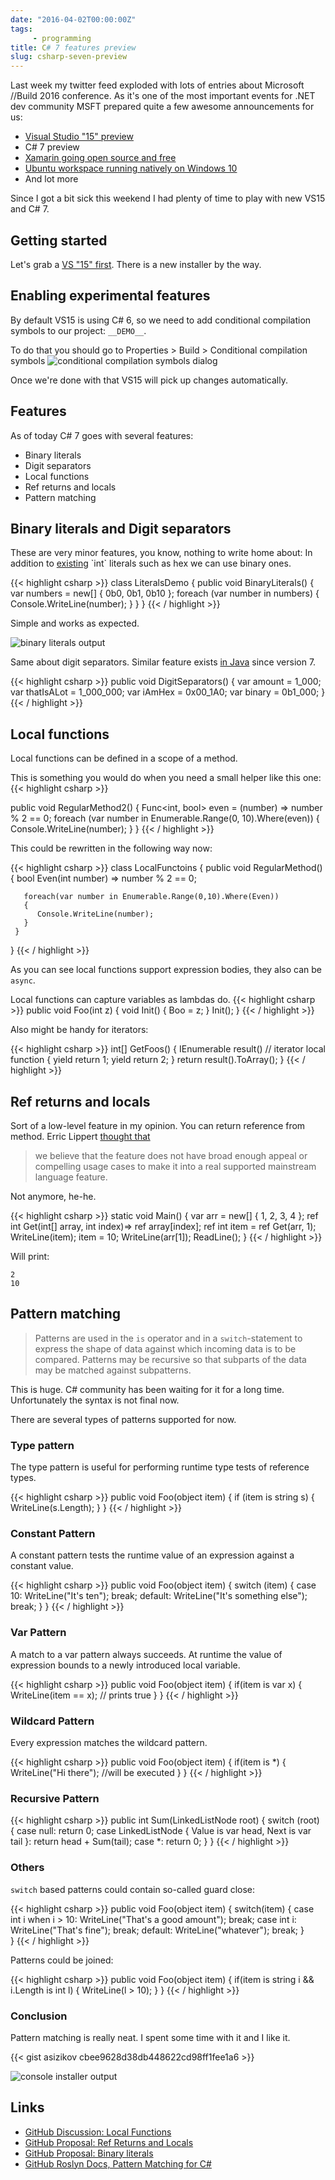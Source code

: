 ```yaml
---
date: "2016-04-02T00:00:00Z"
tags: 
     - programming
title: C# 7 features preview
slug: csharp-seven-preview
---
```


Last week my twitter feed exploded with lots of entries about Microsoft //Build 2016 conference.
As it's one of the most important events for .NET dev community MSFT prepared quite a few awesome announcements for us:

* [Visual Studio "15" preview](https://www.visualstudio.com/news/vs15-preview-vs)
* C# 7 preview
* [Xamarin going open source and free](https://blogs.msdn.microsoft.com/visualstudio/2016/03/31/mobile-app-development-made-easy-with-visual-studio-and-xamarin/)
* [Ubuntu workspace running natively on Windows 10](https://blogs.windows.com/buildingapps/2016/03/30/run-bash-on-ubuntu-on-windows/)
* And lot more

Since I got a bit sick this weekend I had plenty of time to play with new VS15 and C# 7.

## Getting started

Let's grab a [VS "15" first](https://www.visualstudio.com/en-us/downloads/visual-studio-next-downloads-vs.aspx). 
There is a new installer by the way.


## Enabling experimental features

By default VS15 is using C# 6, so we need to add conditional compilation symbols to our project: 
`__DEMO__`.

To do that you should go to Properties > Build > Conditional compilation symbols
![conditional compilation symbols dialog](/images/csharp-7-preview/conditional-demo.png)

Once we're done with that VS15 will pick up changes automatically.

## Features

As of today C# 7 goes with several features:

* Binary literals
* Digit separators
* Local functions
* Ref returns and locals
* Pattern matching

## Binary literals and Digit separators

These are very minor features, you know, nothing to write home about: 
In addition to [existing](https://msdn.microsoft.com/en-us/library/aa664672(v=vs.71).aspx) `int` literals such as hex we can use binary ones.

{{< highlight csharp >}}
class LiteralsDemo
{
  public void BinaryLiterals()
  {
    var numbers = new[] { 0b0, 0b1, 0b10 };
    foreach (var number in numbers)
    {
      Console.WriteLine(number);
    }
  }
}
{{< / highlight >}}

Simple and works as expected.

![binary literals output](/images/csharp-7-preview/binary-literals.png)

Same about digit separators. Similar feature exists [in Java](https://www.oreilly.com/learning/java7-features) since version 7. 

{{< highlight csharp >}}
public void DigitSeparators()
{
    var amount = 1_000;
    var thatIsALot = 1_000_000;
    var iAmHex = 0x00_1A0;
    var binary = 0b1_000;
}
{{< / highlight >}}

## Local functions

Local functions can be defined in a scope of a method.

This is something you would do when you need a small helper like this one:
{{< highlight csharp >}}

public void RegularMethod2()
{
  Func<int, bool> even = (number) => number % 2 == 0;
  foreach (var number in Enumerable.Range(0, 10).Where(even))
  {
      Console.WriteLine(number);
  }
}
{{< / highlight >}}

This could be rewritten in the following way now:

{{< highlight csharp >}}
class LocalFunctoins
{
    public void RegularMethod()
    {
       bool Even(int number) => number % 2 == 0;

       foreach(var number in Enumerable.Range(0,10).Where(Even))
       {
          Console.WriteLine(number);
       }
     }
}
{{< / highlight >}}

As you can see local functions support expression bodies, they also can be `async`.

Local functions can capture variables as lambdas do.
{{< highlight csharp >}}
public void Foo(int z)
{
    void Init()
    {
        Boo = z;
    }
    Init();
}
{{< / highlight >}}

Also might be handy for iterators:

{{< highlight csharp >}}
 int[] GetFoos()
 {
     IEnumerable<int> result() // iterator local function
     {
         yield return 1;
         yield return 2;
     }
     return result().ToArray();
 }
{{< / highlight >}}

## Ref returns and locals

Sort of a low-level feature in my opinion. You can return reference from method.
Erric Lippert [thought that](https://blogs.msdn.microsoft.com/ericlippert/2011/06/23/ref-returns-and-ref-locals/) 

>we believe that the feature does not have broad enough appeal or compelling usage cases to make it into a real supported mainstream language feature. 

Not anymore, he-he.

{{< highlight csharp >}}
 static void Main()
 {
     var arr = new[] { 1, 2, 3, 4 };
     ref int Get(int[] array, int index)=> ref array[index]; 
     ref int item = ref Get(arr, 1);
     WriteLine(item);
     item = 10;
     WriteLine(arr[1]);
     ReadLine();
 }
{{< / highlight >}}

Will print:

```
2
10
```

## Pattern matching

>Patterns are used in the `is` operator and in a `switch`-statement to express the shape of data against which incoming data is to be compared. Patterns may be recursive so that subparts of the data may be matched against subpatterns.

This is huge. C# community has been waiting for it for a long time.
Unfortunately the syntax is not final now.

There are several types of patterns supported for now.

### Type pattern

The type pattern is useful for performing runtime type tests of reference types.

{{< highlight csharp >}}
public void Foo(object item)
{
    if (item is string s)
    {
        WriteLine(s.Length);
    }
}
{{< / highlight >}}

### Constant Pattern

A constant pattern tests the runtime value of an expression against a constant value.

{{< highlight csharp >}}
public void Foo(object item)
{
    switch (item)
    {
        case 10:
            WriteLine("It's ten");
            break;
        default:
            WriteLine("It's something else");
            break;
    }
}
{{< / highlight >}}

### Var Pattern

A match to a var pattern always succeeds. At runtime the value of expression bounds to a newly introduced local variable.

{{< highlight csharp >}}
 public void Foo(object item)
 {
     if(item is var x)
     {
         WriteLine(item == x); // prints true
     }
 }
{{< / highlight >}}

### Wildcard Pattern

Every expression matches the wildcard pattern.

{{< highlight csharp >}}
 public void Foo(object item)
 {
     if(item is *)
     {
         WriteLine("Hi there"); //will be executed
     }
 }
{{< / highlight >}}

### Recursive Pattern

{{< highlight csharp >}}
public int Sum(LinkedListNode<int> root)
{
    switch (root)
    {
        case null: return 0;
        case LinkedListNode<int> { Value is var head, Next is var tail }:
            return head + Sum(tail);
        case *: return 0;
    }
}
{{< / highlight >}}   
### Others

`switch` based patterns could contain so-called guard close:

{{< highlight csharp >}}
public void Foo(object item)
{
    switch(item)
    {
        case int i when i > 10:
            WriteLine("That's a good amount");
            break;
        case int i:
            WriteLine("That's fine");
            break;
        default:
            WriteLine("whatever");
            break;
    }      
}
{{< / highlight >}}

Patterns could be joined:

{{< highlight csharp >}}
public void Foo(object item)
{
    if(item is string i && i.Length is int l)
    {
        WriteLine(l > 10);
    } 
}
{{< / highlight >}}
 
    
### Conclusion

Pattern matching is really neat. I spent some time with it and I like it.

{{< gist asizikov cbee9628d38db448622cd98ff1fee1a6 >}}

![console installer output](/images/csharp-7-preview/console-installer.png)

## Links
 
* [GitHub Discussion: Local Functions](https://github.com/dotnet/roslyn/issues/2930)
* [GitHub Proposal: Ref Returns and Locals](https://github.com/dotnet/roslyn/issues/118)
* [GitHub Proposal: Binary literals](https://github.com/dotnet/roslyn/issues/215)
* [GitHub Roslyn Docs, Pattern Matching for C#](https://github.com/dotnet/roslyn/blob/024ad0a207c9f38493ff9163a377b9aacae371c7/docs/features/patterns.md)